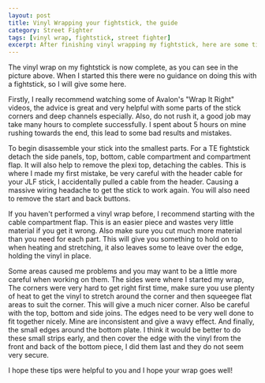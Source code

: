 ```yaml
---
layout: post
title: Vinyl Wrapping your fightstick, the guide
category: Street Fighter
tags: [vinyl wrap, fightstick, street fighter]
excerpt: After finishing vinyl wrapping my fightstick, here are some tips to help you on a similiar endevour
---
```


The vinyl wrap on my fightstick is now complete, as you can see in the
picture above. When I started this there were no guidance on doing
this with a fightstick, so I will give some here.

Firstly, I really recommend watching some of Avalon's "Wrap It Right"
videos, the advice is great and very helpful with some parts of the
stick corners and deep channels especially. Also, do not rush it, a
good job may take many hours to complete successfully. I spent about 5
hours on mine rushing towards the end, this lead to some bad results
and mistakes.

To begin disassemble your stick into the smallest parts. For a TE
fightstick detach the side panels, top, bottom, cable compartment and
compartment flap. It will also help to remove the plexi top, detaching
the cables. This is where I made my first mistake, be very careful
with the header cable for your JLF stick, I accidentally pulled a
cable from the header. Causing a massive wiring headache to get the
stick to work again. You will also need to remove the start and back
buttons.

If you haven't performed a vinyl wrap before, I recommend starting
with the cable compartment flap. This is an easier piece and wastes
very little material if you get it wrong. Also make sure you cut much
more material than you need for each part. This will give you
something to hold on to when heating and stretching, it also leaves
some to leave over the edge, holding the vinyl in place.

Some areas caused me problems and you may want to be a little more
careful when working on them. The sides were where I started my wrap,
The corners were very hard to get right first time, make sure you use
plenty of heat to get the vinyl to stretch around the corner and then
squeegee flat areas to suit the corner. This will give a much nicer
corner. Also be careful with the top, bottom and side joins. The edges
need to be very well done to fit together nicely. Mine are
inconsistent and give a wavy effect. And finally, the small edges
around the bottom plate. I think it would be better to do these small
strips early, and then cover the edge with the vinyl from the front
and back of the bottom piece, I did them last and they do not seem
very secure.

I hope these tips were helpful to you and I hope your wrap goes well!
